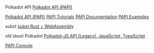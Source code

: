 Polkadot API
[Polkadot API (PAPI)](https://github.com/polkadot-api)

[Polkadot API (PAPI)](https://github.com/polkadot-api)
[PAPI Tutorials](https://dotcodeschool.com/courses/intro-to-papi)
[PAPI Documentation](https://papi.how)
[PAPI Examples](https://github.com/polkadot-api/polkadot-api/tree/main/examples)



subxt
[subxt,Rust + WebAssembly](https:github.com/paritytech/subxt)

old skool Polkadot
[Polkadot-JS API (Legacy), JavaScript, TypeScript](https://github.com/polkadot-js)

[PAPI Console](https://dev.papi.how/explorer)

